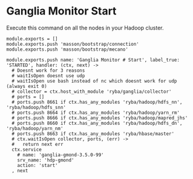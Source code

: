 
# Ganglia Monitor Start

Execute this command on all the nodes in your Hadoop cluster.

    module.exports = []
    module.exports.push 'masson/bootstrap/connection'
    module.exports.push 'masson/bootstrap/mecano'

    module.exports.push name: 'Ganglia Monitor # Start', label_true: 'STARTED', handler: (ctx, next) ->
      # Doesnt work for 3 reasons
      # waitIsOpen doesnt use udp
      # waitIsOpen use bash instead of nc which doesnt work for udp (always exit 0)
      # collector = ctx.host_with_module 'ryba/ganglia/collector'
      # ports = []
      # ports.push 8661 if ctx.has_any_modules 'ryba/hadoop/hdfs_nn', 'ryba/hadoop/hdfs_snn'
      # ports.push 8664 if ctx.has_any_modules 'ryba/hadoop/yarn_rm'
      # ports.push 8666 if ctx.has_any_modules 'ryba/hadoop/mapred_jhs'
      # ports.push 8660 if ctx.has_any_modules 'ryba/hadoop/hdfs_dn', 'ryba/hadoop/yarn_nm'
      # ports.push 8663 if ctx.has_any_modules 'ryba/hbase/master'
      # ctx.waitIsOpen collector, ports, (err) ->
      #   return next err
      ctx.service
        # name: 'ganglia-gmond-3.5.0-99'
        srv_name: 'hdp-gmond'
        action: 'start'
      , next


